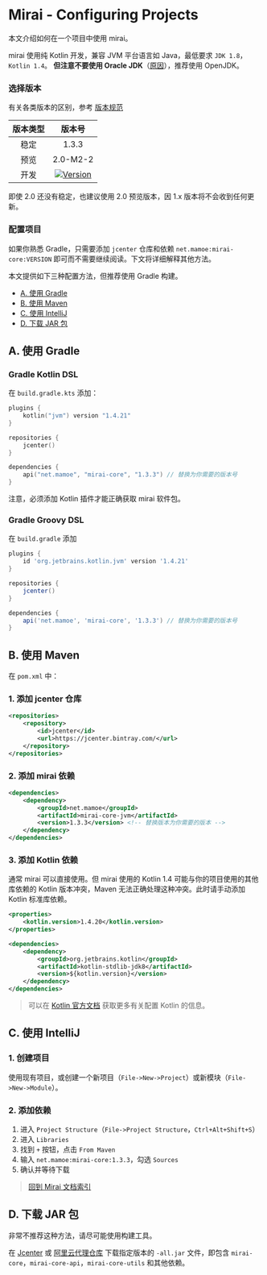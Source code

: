 # Mirai - Configuring Projects

本文介绍如何在一个项目中使用 mirai。

mirai 使用纯 Kotlin 开发，兼容 JVM 平台语言如 Java，最低要求 `JDK 1.8`，`Kotlin 1.4`。
**但注意不要使用 Oracle JDK**（[原因](https://github.com/mamoe/mirai/discussions/779)），推荐使用 OpenJDK。

### 选择版本

有关各类版本的区别，参考 [版本规范](Evolution.md#版本规范)

[Version]: https://api.bintray.com/packages/him188moe/mirai/mirai-core/images/download.svg?
[Bintray Download]: https://bintray.com/him188moe/mirai/mirai-core/

| 版本类型 |             版本号              |
|:------:|:------------------------------:|
|  稳定   |             1.3.3              |
|  预览   |            2.0-M2-2            |
|  开发   | [![Version]][Bintray Download] |

即使 2.0 还没有稳定，也建议使用 2.0 预览版本，因 1.x 版本将不会收到任何更新。

### 配置项目

如果你熟悉 Gradle，只需要添加 `jcenter` 仓库和依赖 `net.mamoe:mirai-core:VERSION` 即可而不需要继续阅读。下文将详细解释其他方法。

本文提供如下三种配置方法，但推荐使用 Gradle 构建。

- [A. 使用 Gradle](#a-使用-gradle)
- [B. 使用 Maven](#b-使用-maven)
- [C. 使用 IntelliJ](#c-使用-intellij)
- [D. 下载 JAR 包](#d-下载-jar-包)


## A. 使用 Gradle

### Gradle Kotlin DSL

在 `build.gradle.kts` 添加：

```kotlin
plugins {
    kotlin("jvm") version "1.4.21"
}

repositories {
    jcenter()
}

dependencies {
    api("net.mamoe", "mirai-core", "1.3.3") // 替换为你需要的版本号
}
```

注意，必须添加 Kotlin 插件才能正确获取 mirai 软件包。

### Gradle Groovy DSL

在 `build.gradle` 添加

```groovy
plugins {
    id 'org.jetbrains.kotlin.jvm' version '1.4.21'
}

repositories {
    jcenter()
}

dependencies {
    api('net.mamoe', 'mirai-core', '1.3.3') // 替换为你需要的版本号
}
```


## B. 使用 Maven

在 `pom.xml` 中：

### 1. 添加 jcenter 仓库
```xml
<repositories>
    <repository>
        <id>jcenter</id>
        <url>https://jcenter.bintray.com/</url>
    </repository>
</repositories>
```

### 2. 添加 mirai 依赖

```xml
<dependencies>
    <dependency>
        <groupId>net.mamoe</groupId>
        <artifactId>mirai-core-jvm</artifactId>
        <version>1.3.3</version> <!-- 替换版本为你需要的版本 -->
    </dependency>
</dependencies>
```

### 3. 添加 Kotlin 依赖

通常 mirai 可以直接使用。但 mirai 使用的 Kotlin 1.4 可能与你的项目使用的其他库依赖的 Kotlin 版本冲突，Maven 无法正确处理这种冲突。此时请手动添加 Kotlin 标准库依赖。

```xml
<properties>
    <kotlin.version>1.4.20</kotlin.version>
</properties>
```
```xml
<dependencies>
    <dependency>
        <groupId>org.jetbrains.kotlin</groupId>
        <artifactId>kotlin-stdlib-jdk8</artifactId>
        <version>${kotlin.version}</version>
    </dependency>
</dependencies>
```

> 可以在 [Kotlin 官方文档](https://www.kotlincn=.net/docs/reference/using-maven.html) 获取更多有关配置 Kotlin 的信息。

## C. 使用 IntelliJ

### 1. 创建项目

使用现有项目，或创建一个新项目（`File->New->Project`）或新模块（`File->New->Module`）。

### 2. 添加依赖

1. 进入 `Project Structure`（`File->Project Structure`，`Ctrl+Alt+Shift+S`）
2. 进入 `Libraries`
3. 找到 `+` 按钮，点击 `From Maven`
4. 输入 `net.mamoe:mirai-core:1.3.3`，勾选 `Sources`
5. 确认并等待下载


> [回到 Mirai 文档索引](README.md)

## D. 下载 JAR 包

非常不推荐这种方法，请尽可能使用构建工具。

在 [Jcenter](https://jcenter.bintray.com/net/mamoe/mirai-core-all/) 或 [阿里云代理仓库](https://maven.aliyun.com/repository/public/net/mamoe/mirai-core-all/) 下载指定版本的 `-all.jar` 文件，即包含 `mirai-core`，`mirai-core-api`，`mirai-core-utils` 和其他依赖。
